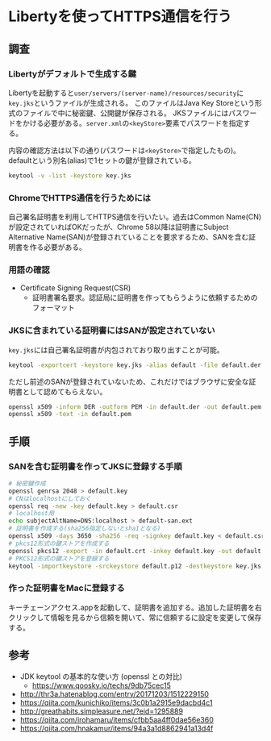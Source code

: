 # Libertyを使ってHTTPS通信を行う

## 調査
### Libertyがデフォルトで生成する鍵

Libertyを起動すると`user/servers/(server-name)/resources/security`に`key.jks`というファイルが生成される。
このファイルはJava Key Storeという形式のファイルで中に秘密鍵、公開鍵が保存される。
JKSファイルにはパスワードをかける必要がある。`server.xml`の`<keyStore>`要素でパスワードを指定する。

内容の確認方法は以下の通り(パスワードは`<keyStore>`で指定したもの)。defaultという別名(alias)で1セットの鍵が登録されている。
```bash
keytool -v -list -keystore key.jks
```

### ChromeでHTTPS通信を行うためには

自己署名証明書を利用してHTTPS通信を行いたい。過去はCommon Name(CN)が設定されていればOKだったが、Chrome 58以降は証明書にSubject Alternative Name(SAN)が登録されていることを要求するため、SANを含む証明書を作る必要がある。

### 用語の確認

- Certificate Signing Request(CSR)
  - 証明書署名要求。認証局に証明書を作ってもらうように依頼するためのフォーマット

### JKSに含まれている証明書にはSANが設定されていない

`key.jks`には自己署名証明書が内包されており取り出すことが可能。

```bash
keytool -exportcert -keystore key.jks -alias default -file default.der
```

ただし前述のSANが登録されていないため、これだけではブラウザに安全な証明書として認めてもらえない。

```bash
openssl x509 -inform DER -outform PEM -in default.der -out default.pem
openssl x509 -text -in default.pem
```

## 手順
### SANを含む証明書を作ってJKSに登録する手順

```bash
# 秘密鍵作成
openssl genrsa 2048 > default.key
# CNはlocalhostにしておく
openssl req -new -key default.key > default.csr 
# localhost用
echo subjectAltName=DNS:localhost > default-san.ext 
# 証明書を作成する(sha256指定しないとsha1となる)
openssl x509 -days 3650 -sha256 -req -signkey default.key < default.csr > default.crt -extfile default-san.ext
# pkcs12形式の鍵ストアを作成する
openssl pkcs12 -export -in default.crt -inkey default.key -out default.p12 -name default
# PKCS12形式の鍵ストアを登録する
keytool -importkeystore -srckeystore default.p12 -destkeystore key.jks -srcstoretype pkcs12 -deststoretype jks -deststoretype jks -destalias default -alias default
```

### 作った証明書をMacに登録する

キーチェーンアクセス.appを起動して、証明書を追加する。追加した証明書を右クリックして情報を見るから信頼を開いて、常に信頼するに設定を変更して保存する。

## 参考
- JDK keytool の基本的な使い方 (openssl との対比)
  - https://www.qoosky.io/techs/9db75cec15
- http://thr3a.hatenablog.com/entry/20171203/1512229150
- https://qiita.com/kunichiko/items/3c0b1a2915e9dacbd4c1
- http://greathabits.simpleasure.net/?eid=1295889
- https://qiita.com/irohamaru/items/cfbb5aa4ff0dae56e360
- https://qiita.com/hnakamur/items/94a3a1d8862941a13d4f
